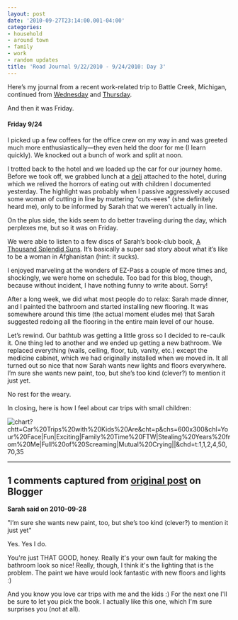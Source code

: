 ```yaml
---
layout: post
date: '2010-09-27T23:14:00.001-04:00'
categories:
- household
- around town
- family
- work
- random updates
title: 'Road Journal 9/22/2010 - 9/24/2010: Day 3'
---
```



Here’s my journal from a recent work-related trip to Battle Creek, Michigan, continued from [Wednesday](../2010/2010-09-road-journal-9222010-9242010-day-1.html) and [Thursday](../2010/2010-09-road-journal-9222010-9242010-day-2.html).

And then it was Friday.  <h4>Friday 9/24</h4>

I picked up a few coffees for the office crew on my way in and was greeted much more enthusiastically—they even held the door for me (I learn quickly). We knocked out a bunch of work and split at noon.

I trotted back to the hotel and we loaded up the car for our journey home. Before we took off, we grabbed lunch at a [deli](http://www.yelp.com/biz/pastrami-joes-battle-creek) attached to the hotel, during which we relived the horrors of eating out with children I documented yesterday. The highlight was probably when I passive aggressively accused some woman of cutting in line by muttering “cuts-eees” (she definitely heard me), only to be informed by Sarah that we weren’t actually in line.

On the plus side, the kids seem to do better traveling during the day, which perplexes me, but so it was on Friday.

We were able to listen to a few discs of Sarah’s book-club book, [A Thousand Splendid Suns](http://www.nytimes.com/2007/05/29/books/29kaku.html). It’s basically a super sad story about what it’s like to be a woman in Afghanistan (hint: it sucks).

I enjoyed marveling at the wonders of EZ-Pass a couple of more times and, shockingly, we were home on schedule. Too bad for this blog, though, because without incident, I have nothing funny to write about. Sorry!

After a long week, we did what most people do to relax: Sarah made dinner, and I painted the bathroom and started installing new flooring. It was somewhere around this time (the actual moment eludes me) that Sarah suggested redoing all the flooring in the entire main level of our house. 

Let’s rewind. Our bathtub was getting a little gross so I decided to re-caulk it. One thing led to another and we ended up getting a new bathroom. We replaced everything (walls, ceiling, floor, tub, vanity, etc.) except the medicine cabinet, which we had originally installed when we moved in. It all turned out so nice that now Sarah wants new lights and floors everywhere. I’m sure she wants new paint, too, but she’s too kind (clever?) to mention it just yet.

No rest for the weary.

In closing, here is how I feel about car trips with small children:

![chart?chtt=Car%20Trips%20with%20Kids%20Are&cht=p&chs=600x300&chl=Your%20Face|Fun|Exciting|Family%20Time%20FTW|Stealing%20Years%20from%20Me|Full%20of%20Screaming|Mutual%20Crying||&chd=t:1,1,2,4,50,70,35](chart?chtt=Car%20Trips%20with%20Kids%20Are&cht=p&chs=600x300&chl=Your%20Face|Fun|Exciting|Family%20Time%20FTW|Stealing%20Years%20from%20Me|Full%20of%20Screaming|Mutual%20Crying||&chd=t:1,1,2,4,50,70,35)

---

## 1 comments captured from [original post](https://blog.wassupy.com/2010/09/road-journal-9222010-9242010-day-3.html) on Blogger

**Sarah said on 2010-09-28**

"I’m sure she wants new paint, too, but she’s too kind (clever?) to mention it just yet"

Yes.  Yes I do.

You're just THAT GOOD, honey.  Really it's your own fault for making the bathroom look so nice!  Really, though, I think it's the lighting that is the problem.  The paint we have would look fantastic with new floors and lights :)

And you know you love car trips with me and the kids :)  For the next one I'll be sure to let you pick the book.  I actually like this one, which I'm sure surprises you (not at all).

